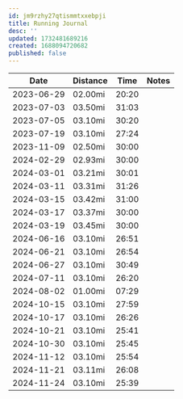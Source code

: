 ```yaml
---
id: jm9rzhy27qtismmtxxebpji
title: Running Journal
desc: ''
updated: 1732481689216
created: 1688094720682
published: false
---
```


|Date|Distance|Time|Notes|
|-|-|-|-|
| 2023-06-29 | 02.00mi | 20:20 ||
| 2023-07-03 | 03.50mi | 31:03 ||
| 2023-07-05 | 03.10mi | 30:20 ||
| 2023-07-19 | 03.10mi | 27:24 ||
| 2023-11-09 | 02.50mi | 30:00 ||
| 2024-02-29 | 02.93mi | 30:00 ||
| 2024-03-01 | 03.21mi | 30:01 ||
| 2024-03-11 | 03.31mi | 31:26 ||
| 2024-03-15 | 03.42mi | 31:00 ||
| 2024-03-17 | 03.37mi | 30:00 ||
| 2024-03-19 | 03.45mi | 30:00 ||
| 2024-06-16 | 03.10mi | 26:51 ||
| 2024-06-21 | 03.10mi | 26:54 ||
| 2024-06-27 | 03.10mi | 30:49 ||
| 2024-07-11 | 03.10mi | 26:20 ||
| 2024-08-02 | 01.00mi | 07:29 ||
| 2024-10-15 | 03.10mi | 27:59 ||
| 2024-10-17 | 03.10mi | 26:26 ||
| 2024-10-21 | 03.10mi | 25:41 ||
| 2024-10-30 | 03.10mi | 25:45 ||
| 2024-11-12 | 03.10mi | 25:54 ||
| 2024-11-21 | 03.11mi | 26:08 ||
| 2024-11-24 | 03.10mi | 25:39 ||
